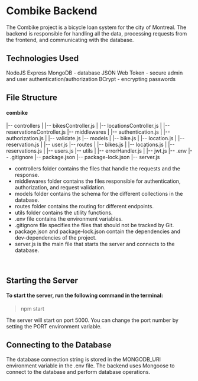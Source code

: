 ﻿# Combike Backend<br/>
The Combike project is a bicycle loan system for the city of Montreal. The backend is responsible for handling all the data, processing requests from the frontend, and communicating with the database.<br/>

## Technologies Used<br/>
NodeJS
Express
MongoDB - database
JSON Web Token - secure admin and user authentication/authorization
BCrypt - encrypting passwords

## File Structure<br/>

#### combike
|-- controllers
| |-- bikesController.js
| |-- locationsController.js
| |-- reservationsController.js
|-- middlewares
| |-- authentication.js
| |-- authorization.js
| |-- validate.js
|-- models
| |-- bike.js
| |-- location.js
| |-- reservation.js
| |-- user.js
|-- routes
| |-- bikes.js
| |-- locations.js
| |-- reservations.js
| |-- users.js
|-- utils
| |-- errorHandler.js
| |-- jwt.js
|-- .env
|-- .gitignore
|-- package.json
|-- package-lock.json
|-- server.js
<br/>
* controllers folder contains the files that handle the requests and the response.
* middlewares folder contains the files responsible for authentication, authorization, and request validation.
* models folder contains the schema for the different collections in the database.
* routes folder contains the routing for different endpoints.
* utils folder contains the utility functions.
* .env file contains the environment variables.
* .gitignore file specifies the files that should not be tracked by Git.
* package.json and package-lock.json contain the dependencies and dev-dependencies of the project.
* server.js is the main file that starts the server and connects to the database.
<br/>

## Starting the Server
#### To start the server, run the following command in the terminal:

> npm start

The server will start on port 5000. You can change the port number by setting the PORT environment variable.

## Connecting to the Database
The database connection string is stored in the MONGODB_URI environment variable in the .env file. The backend uses Mongoose to connect to the database and perform database operations.
